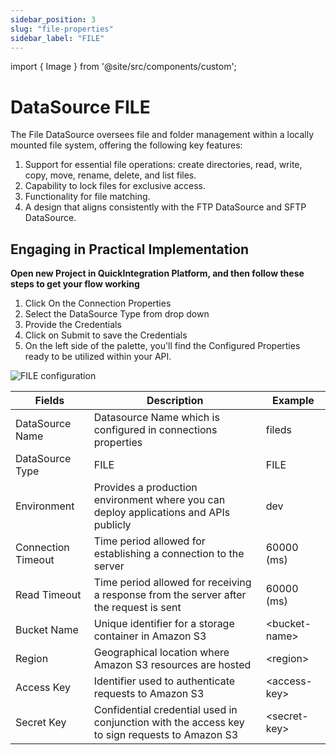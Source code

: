 ```yaml
---
sidebar_position: 3
slug: "file-properties"
sidebar_label: "FILE"
---
```


import { Image } from '@site/src/components/custom';

# DataSource FILE

The File DataSource oversees file and folder management within a locally mounted file system, offering the following key features:

1. Support for essential file operations: create directories, read, write, copy, move, rename, delete, and list files.
2. Capability to lock files for exclusive access.
3. Functionality for file matching.
4. A design that aligns consistently with the FTP DataSource and SFTP DataSource.

## Engaging in Practical Implementation

**Open new Project in QuickIntegration Platform, and then follow these steps to get your flow working**

1) Click On the Connection Properties
2) Select the DataSource Type from drop down
3) Provide the Credentials 
4) Click on Submit to save the Credentials
5) On the left side of the palette, you'll find the Configured Properties ready to be utilized within your API.

<Image cls="border mb-2" src="/img/Core Development/Connection properties/FILE.png" alt="FILE configuration" />

<table>
    <thead>
        <tr>
            <th>Fields</th>
            <th>Description</th>
            <th>Example</th>
        </tr>
    </thead>
    <tbody>
        <tr>
            <td>DataSource Name</td>
            <td>Datasource Name which is configured in connections properties</td>
            <td>fileds</td>
        </tr>
        <tr>
            <td>DataSource Type</td>
            <td>FILE</td>
            <td>FILE</td>
        </tr>
        <tr>
            <td>Environment</td>
            <td>Provides a production environment where you can deploy applications and APIs publicly</td>
            <td>dev</td>
        </tr>
        <tr>
            <td>Connection Timeout</td>
            <td>Time period allowed for establishing a connection to the server</td>
            <td>60000 (ms)</td>
        </tr>
        <tr>
            <td>Read Timeout</td>
            <td>Time period allowed for receiving a response from the server after the request is sent</td>
            <td>60000 (ms)</td>
        </tr>
        <tr>
            <td>Bucket Name</td>
            <td>Unique identifier for a storage container in Amazon S3</td>
            <td>&lt;bucket-name&gt;</td>
        </tr>
        <tr>
            <td>Region</td>
            <td>Geographical location where Amazon S3 resources are hosted</td>
            <td>&lt;region&gt;</td>
        </tr>
        <tr>
            <td>Access Key</td>
            <td>Identifier used to authenticate requests to Amazon S3</td>
            <td>&lt;access-key&gt;</td>
        </tr>
        <tr>
            <td>Secret Key</td>
            <td>Confidential credential used in conjunction with the access key to sign requests to Amazon S3</td>
            <td>&lt;secret-key&gt;</td>
        </tr>
    </tbody>
</table>